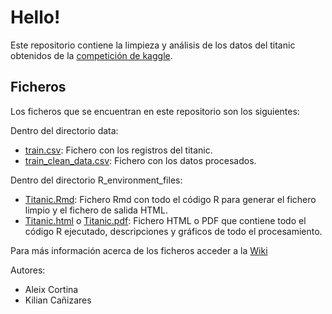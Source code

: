# Hello!

Este repositorio contiene la limpieza y análisis de los datos del titanic obtenidos de la [competición de kaggle](https://www.kaggle.com/c/titanic).

## Ficheros

Los ficheros que se encuentran en este repositorio son los siguientes:

Dentro del directorio data: 
- [train.csv](data/train.csv): Fichero con los registros del titanic.
- [train_clean_data.csv](data/titanic_clean_data.csv): Fichero con los datos procesados.

Dentro del directorio R_environment_files:
- [Titanic.Rmd](R_environment_files/Titanic.Rmd): Fichero Rmd con todo el código R para generar el fichero limpio y el fichero de salida HTML.
- [Titanic.html](R_environment_files/Titanic.html) o [Titanic.pdf](R_environment_files/Titanic.pdf): Fichero HTML o PDF que contiene todo el código R ejecutado, descripciones y gráficos de todo el procesamiento.

Para más información acerca de los ficheros acceder a la [Wiki](https://github.com/shiny-data-scientist/titanic_practica_2/wiki)

Autores: 

- Aleix Cortina
- Kilian Cañizares

